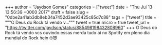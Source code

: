 
+++
author = "Jaydson Gomes"
categories = ["tweet"]
date = "Thu Jul 13 13:56:36 +0000 2017"
draft = false
slug = "0dbe2a41ab3db8eb34a7452d3ae93425c85d7c88"
tags = ["tweet"]
title = """O Deus do Rock tá vendo v..."""
tweet = true
micro = true
tweet_url = "https://twitter.com/jaydson/status/885498198432808960"
+++
O Deus do Rock tá vendo vcs ouvindo essas merda tudo aí no Spotify em pleno dia mundial do Rock hein 🙄😈
